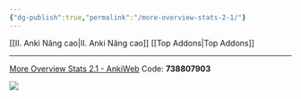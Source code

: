 ```yaml
---
{"dg-publish":true,"permalink":"/more-overview-stats-2-1/"}
---
```


[[II. Anki Nâng cao\|II. Anki Nâng cao]]
[[Top Addons\|Top Addons]]
___
[More Overview Stats 2.1 - AnkiWeb](https://ankiweb.net/shared/info/738807903)
Code: **738807903**

![](https://i.imgur.com/zAhOMG4.png)
